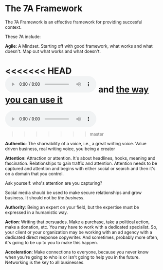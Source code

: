 # The 7A Framework

The 7A Framework is an effective framework for providing succesful context.

These 7A include:

**Agile**: A Mindset. Starting off with good framework, what works and what doesn't. Map out what works and what doesn't.

<<<<<<< HEAD
![More about it here](https://d3c33hcgiwev3.cloudfront.net/_a5e7d77a30986c4b64b4df1252399b04_DMS200_L02.3.mp3?Expires=1595116800&Signature=Y8sr17jwQ5JoVkV1CIBlO7uSz3UWL2XAE26HInkmHEvCXtQ3923vuTg1Xt4Rpj5EMwF4AIrqKCXyHiK8ns97SeMwx3zePNV-S4eqBNX3XBfa50CVNiC4xd2VSYtr1HTtvXj8Izao4eeCIsHnLro~Dp-5aKgof4SR~uSrcxZjFts_&Key-Pair-Id=APKAJLTNE6QMUY6HBC5A) and [the way you can use it](https://d3c33hcgiwev3.cloudfront.net/_d3dd1d21293dafad650d6106d51f0443_DMS200_L02.4.mp3?Expires=1595116800&Signature=Blas7ysWQ6J7ixoj0yh2GsE6S~IrbXvD37-4fNGJVRvTMJVVaxlYMxJrEbVjRNYjtZuyVMi8hCY9hjZN9HZJcLBH0hET~6dmkVuz0GewoNqMZmhwEB~I3cfs4ntt~43nF10yMD2R59jt5DUd0w8xwcWabdfssj4qq63QP3vRJB8_&Key-Pair-Id=APKAJLTNE6QMUY6HBC5A)
=======
![More about it here](https://d3c33hcgiwev3.cloudfront.net/_a5e7d77a30986c4b64b4df1252399b04_DMS200_L02.3.mp3?Expires=1595116800&Signature=Y8sr17jwQ5JoVkV1CIBlO7uSz3UWL2XAE26HInkmHEvCXtQ3923vuTg1Xt4Rpj5EMwF4AIrqKCXyHiK8ns97SeMwx3zePNV-S4eqBNX3XBfa50CVNiC4xd2VSYtr1HTtvXj8Izao4eeCIsHnLro~Dp-5aKgof4SR~uSrcxZjFts_&Key-Pair-Id=APKAJLTNE6QMUY6HBC5A)
>>>>>>> master

**Authentic**: The shareability of a voice, i.e., a great writing voice. Value driven business, real writing voice, you being a creator

**Attention**: Attraction or attention. It's about headlines, hooks, meaning and fascination. Relationships to gain traffic and attention. Attention needs to be captured and attention and begins with either social or search and then it's on a domain that you control. 

Ask yourself: who's attention are you capturing?

Social media should be used to make secure relationships and grow business. It should not be _the business_.

**Authority**: Being an expert on your field, but the expertise must be expressed in a humanistic way.

**Action**: Writing that persuades. Make a purchase, take a political action, make a donation, etc. You may have to work with a dedicated specialist. So, your client or your organization may be working with an ad agency with a dedicated direct response copywriter. And sometimes, probably more often, it's going to be up to you to make this happen.

**Acceleration**: Make connections to everyone, because you never know when you're going to who is or isn't going to help you in the future. Networking is the key to all businesses.


